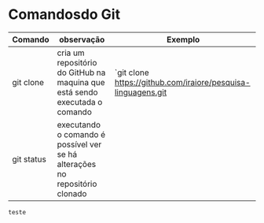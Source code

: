 # Comandosdo Git

Comando | observação | Exemplo
---|---|---
git clone| cria um repositório do GitHub na maquina que está sendo executada o comando|`git clone https://github.com/iraiore/pesquisa-linguagens.git
git status | executando o comando é possível ver se há alterações no repositório clonado
`teste`